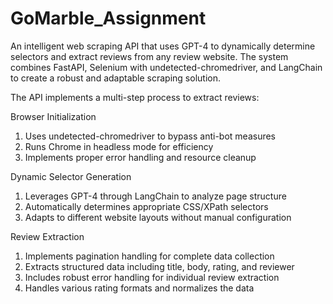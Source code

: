 # GoMarble_Assignment

An intelligent web scraping API that uses GPT-4 to dynamically determine selectors and extract reviews from any review website. The system combines FastAPI, Selenium with undetected-chromedriver, and LangChain to create a robust and adaptable scraping solution.


The API implements a multi-step process to extract reviews:

Browser Initialization

1) Uses undetected-chromedriver to bypass anti-bot measures
2) Runs Chrome in headless mode for efficiency
3) Implements proper error handling and resource cleanup


Dynamic Selector Generation

1) Leverages GPT-4 through LangChain to analyze page structure
2) Automatically determines appropriate CSS/XPath selectors
3) Adapts to different website layouts without manual configuration


Review Extraction

1) Implements pagination handling for complete data collection
2) Extracts structured data including title, body, rating, and reviewer
3) Includes robust error handling for individual review extraction
4) Handles various rating formats and normalizes the data
